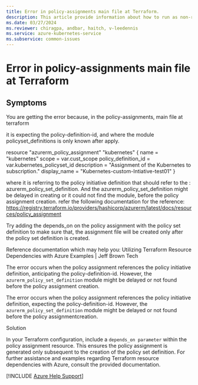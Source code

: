 ```yaml
---
title: Error in policy-assignments main file at Terraform.
description: This article provide information about how to run as non-root user in containers by using the securityContext field.
ms.date: 03/27/2024
ms.reviewer: chiragpa, andbar, haitch, v-leedennis
ms.service: azure-kubernetes-service
ms.subservice: common-issues
---
```

# Error in policy-assignments main file at Terraform


## Symptoms

You are getting the error because, in the policy-assignments, main file at terraform 

it is expecting the policy-definition-id, and where the module policyset_definitions is only known after apply.

resource "azurerm_policy_assignment" "kubernetes" {
  name                 = "kubernetes"
  scope                = var.cust_scope
  policy_definition_id = var.kubernetes_policyset_id
  description          = "Assignment of the Kubernetes to subscription."
  display_name         = "Kubernetes-custom-Intiative-test01"
}
 
where it is referring to the policy initiative definition that should refer to the : azurerm_policy_set_definition. And the azurerm_policy_set_definition might be delayed in creating or it could not find the module, before the policy assignment creation.
refer the following documentation for the reference: https://registry.terraform.io/providers/hashicorp/azurerm/latest/docs/resources/policy_assignment

Try adding the depends_on on the policy assignment with the policy set definition to make sure that, the assignment file will be created only after the policy set definition is created.

Reference documentation which may help you: Utilizing Terraform Resource Dependencies with Azure Examples | Jeff Brown Tech




The error occurs when the policy assignment references the policy initiative definition, anticipating the policy-definition-id. However, the `azurerm_policy_set_definition` module might be delayed or not found before the policy assignment creation.

The error occurs when the policy assignment references the policy initiative definition, expecting the policy-definition-id. However, the `azurerm_policy_set_definition` module might be delayed or not found before the policy assignmentcreation.

Solution

In your Terraform configuration, include a `depends_on parameter` within the policy assignment resource. This ensures the policy assignment is generated only subsequent to the creation of the policy set definition. For further assistance and examples regarding Terraform resource dependencies with Azure, consult the provided documentation.


[!INCLUDE [Azure Help Support](../../includes/azure-help-support.md)]

